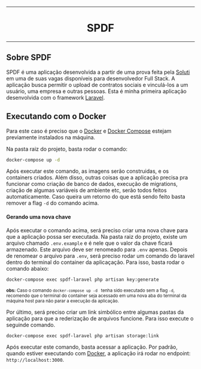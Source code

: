 <hr>
<h1 align=center>SPDF</h1>
<hr>

## Sobre SPDF
SPDF é uma aplicação desenvolvida a partir de uma prova feita pela [Soluti](https://www.soluti.com.br/) em uma de suas vagas disponíveis para desenvolvedor Full Stack.
A aplicação busca permitir o upload de contratos sociais e vinculá-los a um usuário, uma empresa e outras pessoas.
Esta é minha primeira aplicação desenvolvida com o framework [Laravel](https://laravel.com/).


## Executando com o Docker
Para este caso é preciso que o [Docker](https://www.docker.com/) e [Docker Compose](https://docs.docker.com/compose/install/) estejam previamente instalados na máquina.

Na pasta raiz do projeto, basta rodar o comando:
```sh
docker-compose up -d
```
Após executar este comando, as imagens serão construidas, e os containers criados.
Além disso, outras coisas que a aplicação precisa pra funcionar como criação de banco de dados, execução de migrations, criação de algumas variáveis de ambiente etc, serão todos feitos automaticamente.
Caso queira um retorno do que está sendo feito basta remover a flag ``` -d ``` do comando acima.

#### Gerando uma nova chave
Após executar o comando acima, será preciso criar uma nova chave para que a aplicação possa ser executada. 
Na pasta raiz do projeto, existe um arquivo chamado ``` .env.example ``` e é nele que o valor da chave ficará armazenado. Este arquivo deve ser renomeado para ``` .env ``` apenas.
Depois de renomear o arquivo para ``` .env ```, será preciso rodar um comando do laravel dentro do terminal do container da aplicaçação.
Para isso, basta rodar o comando abaixo:
```sh
docker-compose exec spdf-laravel php artisan key:generate
```
<small>**obs:** Caso o comando ```docker-compose up -d ``` tenha sido executado sem a flag ``` -d ```, recomendo que o terminal do container seja acessado em uma nova aba do terminal da máquina host para não parar a execução da aplicação. </small>

Por último, será preciso criar um link simbólico entre algumas pastas da aplicação para que a rederização de arquivos funcione. Para isso execute o seguinde comando.
```sh
docker-compose exec spdf-laravel php artisan storage:link
```

Após executar este comando, basta acessar a aplicação. Por padrão, quando estiver executando com [Docker](https://www.docker.com/), a aplicação irá rodar no endpoint: ``` http://localhost:3000 ```.

